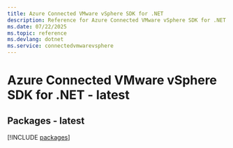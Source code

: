 ```yaml
---
title: Azure Connected VMware vSphere SDK for .NET
description: Reference for Azure Connected VMware vSphere SDK for .NET
ms.date: 07/22/2025
ms.topic: reference
ms.devlang: dotnet
ms.service: connectedvmwarevsphere
---
```

# Azure Connected VMware vSphere SDK for .NET - latest
## Packages - latest
[!INCLUDE [packages](connected-vmware-vsphere-index.md)]